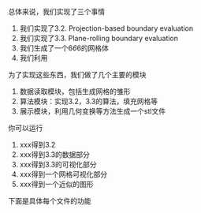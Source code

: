 总体来说，我们实现了三个事情

1. 我们实现了3.2. Projection-based boundary evaluation
2. 我们实现了3.3. Plane-rolling boundary evaluation
3. 我们生成了一个6*6*6的网格体
4. 我们利用


为了实现这些东西，我们做了几个主要的模块

1. 数据读取模块，包括生成网格的雏形
2. 算法模块：实现3.2，3.3的算法，填充网格等
3. 展示模块，利用几何变换等方法生成一个stl文件

你可以运行

1. xxx得到3.2
2. xxx得到3.3的数据部分
3. xxx得到3.3的可视化部分
4. xxx得到一个网格可视化部分
5. xxx得到一个近似的图形

下面是具体每个文件的功能

